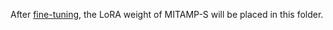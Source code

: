 After [fine-tuning](../../README.md#41-model-adapting), the LoRA weight of MITAMP-S will be placed in this folder.